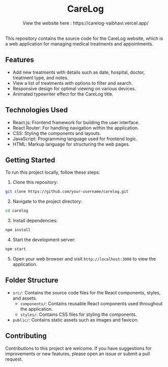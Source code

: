 <div align='center'>
  <h1>CareLog</h1>
  <p>View the website here : <a href="https://carelog-vaibhavi.vercel.app/" style="color: inherit; text-decoration: none;">https://carelog-vaibhavi.vercel.app/</a></p>
</div>
<br />
This repository contains the source code for the CareLog website, which is a web application for managing medical treatments and appointments.

## Features

- Add new treatments with details such as date, hospital, doctor, treatment type, and notes.
- View a list of treatments with options to filter and search.
- Responsive design for optimal viewing on various devices.
- Animated typewriter effect for the CareLog title.

## Technologies Used

- React.js: Frontend framework for building the user interface.
- React Router: For handling navigation within the application.
- CSS: Styling the components and layouts.
- JavaScript: Programming language used for frontend logic.
- HTML: Markup language for structuring the web pages.

## Getting Started

To run this project locally, follow these steps:

1. Clone this repository: 
```bash
git clone https://github.com/your-username/carelog.git
```
2. Navigate to the project directory: 
```bash
cd carelog
```
3. Install dependencies: 
```bash
npm install
```
4. Start the development server: 
```bash
npm start
```
5. Open your web browser and visit `http://localhost:3000` to view the application.

## Folder Structure

- `src/`: Contains the source code files for the React components, styles, and assets.
  - `components/`: Contains reusable React components used throughout the application.
  - `styles/`: Contains CSS files for styling the components.
- `public/`: Contains static assets such as images and favicon.

## Contributing

Contributions to this project are welcome. If you have suggestions for improvements or new features, please open an issue or submit a pull request.
